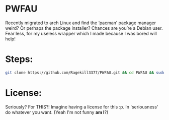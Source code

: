 # PWFAU
Recently migrated to arch Linux and find the ‘pacman’ package manager weird? Or perhaps the package installer? Chances are you’re a Debian user. Fear less, for my useless wrapper which I made because I was bored will help! 

# Steps:
```bash
git clone https://github.com/Ragekill3377/PWFAU.git && cd PWFAU && sudo chmod +x * && sudo mv apt /usr/bin/local | sudo mv dpkg /usr/bin/local
```
# License:
Seriously? For THIS?! Imagine having a license for this :p.
In 'seriousness' do whatever you want. (Yeah I'm not funny **am I**?)
